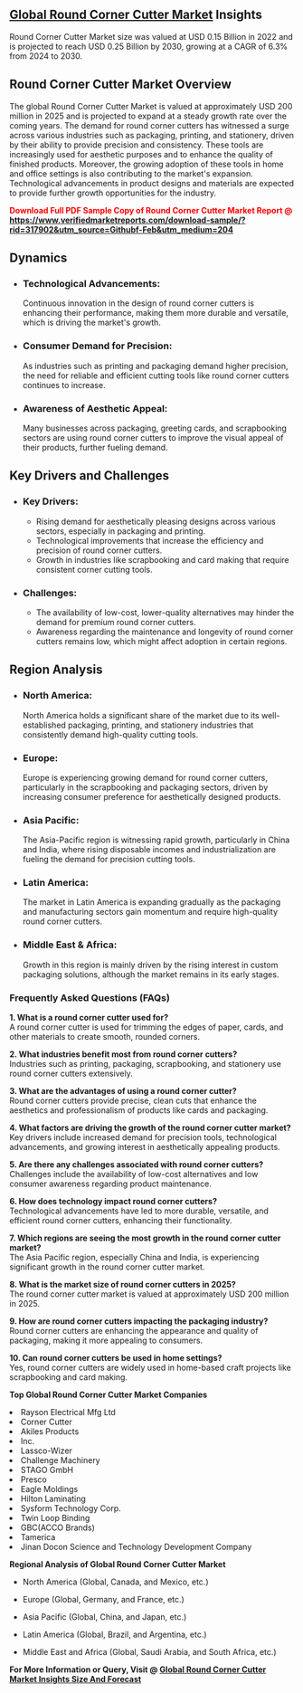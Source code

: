 <h2><a href="https://www.verifiedmarketreports.com/download-sample/?rid=317902&amp;utm_source=Githubf&amp;utm_medium=204" target="_blank">Global Round Corner Cutter Market</a> Insights</h2><p>Round Corner Cutter Market size was valued at USD 0.15 Billion in 2022 and is projected to reach USD 0.25 Billion by 2030, growing at a CAGR of 6.3% from 2024 to 2030.</p><p><h2>Round Corner Cutter Market Overview</h2> <p>The global Round Corner Cutter Market is valued at approximately USD 200 million in 2025 and is projected to expand at a steady growth rate over the coming years. The demand for round corner cutters has witnessed a surge across various industries such as packaging, printing, and stationery, driven by their ability to provide precision and consistency. These tools are increasingly used for aesthetic purposes and to enhance the quality of finished products. Moreover, the growing adoption of these tools in home and office settings is also contributing to the market's expansion. Technological advancements in product designs and materials are expected to provide further growth opportunities for the industry.</p> <p><b><p><span class=""><span style="color: #ff0000;"><strong>Download Full PDF Sample Copy of Round Corner Cutter Market Report</strong> @ </span><a href="https://www.verifiedmarketreports.com/download-sample/?rid=317902&amp;utm_source=Githubf-Feb&amp;utm_medium=204" target="_blank">https://www.verifiedmarketreports.com/download-sample/?rid=317902&amp;utm_source=Githubf-Feb&amp;utm_medium=204</a></span></p></b></p> <h2>Dynamics</h2> <ul> <li><h3>Technological Advancements:</h3> Continuous innovation in the design of round corner cutters is enhancing their performance, making them more durable and versatile, which is driving the market's growth.</li> <li><h3>Consumer Demand for Precision:</h3> As industries such as printing and packaging demand higher precision, the need for reliable and efficient cutting tools like round corner cutters continues to increase.</li> <li><h3>Awareness of Aesthetic Appeal:</h3> Many businesses across packaging, greeting cards, and scrapbooking sectors are using round corner cutters to improve the visual appeal of their products, further fueling demand.</li> </ul> <h2>Key Drivers and Challenges</h2> <ul> <li><h3>Key Drivers:</h3> <ul> <li>Rising demand for aesthetically pleasing designs across various sectors, especially in packaging and printing.</li> <li>Technological improvements that increase the efficiency and precision of round corner cutters.</li> <li>Growth in industries like scrapbooking and card making that require consistent corner cutting tools.</li> </ul> </li> <li><h3>Challenges:</h3> <ul> <li>The availability of low-cost, lower-quality alternatives may hinder the demand for premium round corner cutters.</li> <li>Awareness regarding the maintenance and longevity of round corner cutters remains low, which might affect adoption in certain regions.</li> </ul> </li> </ul> <h2>Region Analysis</h2> <ul> <li><h3>North America:</h3> North America holds a significant share of the market due to its well-established packaging, printing, and stationery industries that consistently demand high-quality cutting tools.</li> <li><h3>Europe:</h3> Europe is experiencing growing demand for round corner cutters, particularly in the scrapbooking and packaging sectors, driven by increasing consumer preference for aesthetically designed products.</li> <li><h3>Asia Pacific:</h3> The Asia-Pacific region is witnessing rapid growth, particularly in China and India, where rising disposable incomes and industrialization are fueling the demand for precision cutting tools.</li> <li><h3>Latin America:</h3> The market in Latin America is expanding gradually as the packaging and manufacturing sectors gain momentum and require high-quality round corner cutters.</li> <li><h3>Middle East & Africa:</h3> Growth in this region is mainly driven by the rising interest in custom packaging solutions, although the market remains in its early stages.</li> </ul> <h3>Frequently Asked Questions (FAQs)</h3> <p><b>1. What is a round corner cutter used for?</b><br> A round corner cutter is used for trimming the edges of paper, cards, and other materials to create smooth, rounded corners.</p> <p><b>2. What industries benefit most from round corner cutters?</b><br> Industries such as printing, packaging, scrapbooking, and stationery use round corner cutters extensively.</p> <p><b>3. What are the advantages of using a round corner cutter?</b><br> Round corner cutters provide precise, clean cuts that enhance the aesthetics and professionalism of products like cards and packaging.</p> <p><b>4. What factors are driving the growth of the round corner cutter market?</b><br> Key drivers include increased demand for precision tools, technological advancements, and growing interest in aesthetically appealing products.</p> <p><b>5. Are there any challenges associated with round corner cutters?</b><br> Challenges include the availability of low-cost alternatives and low consumer awareness regarding product maintenance.</p> <p><b>6. How does technology impact round corner cutters?</b><br> Technological advancements have led to more durable, versatile, and efficient round corner cutters, enhancing their functionality.</p> <p><b>7. Which regions are seeing the most growth in the round corner cutter market?</b><br> The Asia Pacific region, especially China and India, is experiencing significant growth in the round corner cutter market.</p> <p><b>8. What is the market size of round corner cutters in 2025?</b><br> The round corner cutter market is valued at approximately USD 200 million in 2025.</p> <p><b>9. How are round corner cutters impacting the packaging industry?</b><br> Round corner cutters are enhancing the appearance and quality of packaging, making it more appealing to consumers.</p> <p><b>10. Can round corner cutters be used in home settings?</b><br> Yes, round corner cutters are widely used in home-based craft projects like scrapbooking and card making.</p> </p><p><strong>Top Global Round Corner Cutter Market Companies</strong></p><div data-test-id=""><p><li>Rayson Electrical Mfg Ltd</li><li> Corner Cutter</li><li> Akiles Products</li><li> Inc.</li><li> Lassco-Wizer</li><li> Challenge Machinery</li><li> STAGO GmbH</li><li> Presco</li><li> Eagle Moldings</li><li> Hilton Laminating</li><li> Sysform Technology Corp.</li><li> Twin Loop Binding</li><li> GBC(ACCO Brands)</li><li> Tamerica</li><li> Jinan Docon Science and Technology Development Company</li></p><div><strong>Regional Analysis of&nbsp;Global Round Corner Cutter Market</strong></div><ul><li dir="ltr"><p dir="ltr">North America&nbsp;(Global, Canada, and Mexico, etc.)</p></li><li dir="ltr"><p dir="ltr">Europe (Global, Germany, and France, etc.)</p></li><li dir="ltr"><p dir="ltr">Asia Pacific&nbsp;(Global, China, and Japan, etc.)</p></li><li dir="ltr"><p dir="ltr">Latin America&nbsp;(Global, Brazil, and Argentina, etc.)</p></li><li dir="ltr">Middle East and Africa&nbsp;(Global, Saudi Arabia, and South Africa, etc.)</li></ul><p><strong>For More Information or Query, Visit @&nbsp;</strong><strong><a href="https://www.verifiedmarketreports.com/product/round-corner-cutter-market/?utm_source=Githubf&amp;utm_medium=204" target="_blank">Global Round Corner Cutter Market Insights Size And Forecast</a></strong></p></div>
